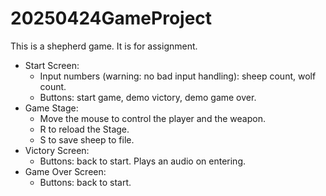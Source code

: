 # 20250424GameProject
This is a shepherd game. It is for assignment. 

- Start Screen: 
  - Input numbers (warning: no bad input handling): sheep count, wolf count. 
  - Buttons: start game, demo victory, demo game over. 
- Game Stage: 
  - Move the mouse to control the player and the weapon. 
  - R to reload the Stage. 
  - S to save sheep to file. 
- Victory Screen: 
  - Buttons: back to start. Plays an audio on entering. 
- Game Over Screen: 
  - Buttons: back to start. 
